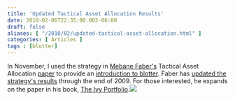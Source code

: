 ```yaml
---
title: 'Updated Tactical Asset Allocation Results'
date: 2010-02-06T22:35:00.002-06:00
draft: false
aliases: [ "/2010/02/updated-tactical-asset-allocation.html" ]
categories: [ Articles ]
tags : [blotter]
---
```


In November, I used the strategy in [Mebane Faber's](http://www.mebanefaber.com/) Tactical Asset Allocation [paper](http://ssrn.com/abstract=962461) to provide an [introduction to blotter](http://blog.fosstrading.com/2009/11/tactical-asset-allocation-using-blotter.html). Faber has [updated the strategy's results](http://www.mebanefaber.com/2010/02/05/quant-approach-to-taa-updated-for-2009/) through the end of 2009. For those interested, he expands on the paper in his book, [The Ivy Portfolio](http://www.amazon.com/gp/product/0470284897?ie=UTF8&tag=fosstrading-20&linkCode=as2&camp=1789&creative=390957&creativeASIN=0470284897).![](http://www.assoc-amazon.com/e/ir?t=fotr09-20&l=as2&o=1&a=0470284897)